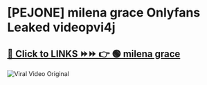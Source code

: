 
 # [PEJONE] milena grace Onlyfans Leaked videopvi4j

## <h2><a href="https://clipsfans.com/milena_grace&ref=git">🔗 Click to LINKS ⏩⏩ 👉 🟢 milena grace </a></h2>

<a href="https://clipsfans.com/milena_grace&ref=git" rel="nofollow" data-target="animated-image.originalLink"><img src="https://i.ibb.co.com/xMMVF88/686577567.gif" alt="Viral Video Original" style="max-width: 100%; display: inline-block;" data-target="animated-image.originalImage"></a>

